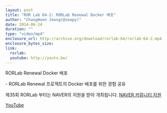 ```yaml
---
layout: post
title: "ROR Lab 64-2: RORLab Renewal Docker 배포"
author: "ChangHoon Jeong(@seapy)"
date: 2014-06-24
duration: ""
type: "video/mp4"
enclosure_url: http://archive.org/download/rorlab-64/rorlab-64-2.mp4
enclosure_bytes_size: 
link:
  rorlab: 
  youtube: http://youtu.be/
---
```


<p>RORLab Renewal Docker 배포</p>

<p>- RORLab Renewal 프로젝트의 Docker 배포를 위한 경험 공유</p>

<p>제35회 RORLab 부터는 NAVER의 지원을 받아 개최됩니다. <a href="http://developer.naver.com/wiki/pages/Community">NAVER 커뮤니티 지원</a></p>

<div class="btn-group">
  <a class="btn btn-default btn-xs" href="{{ page.link.youtube }}">YouTube</a>
</div>